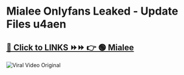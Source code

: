 
 # Mialee Onlyfans Leaked - Update Files u4aen

## <h2><a href="https://clipsfans.com/Mialee&ref=git">🔗 Click to LINKS ⏩⏩ 👉 🟢 Mialee </a></h2>

<a href="https://clipsfans.com/Mialee&ref=git" rel="nofollow" data-target="animated-image.originalLink"><img src="https://i.ibb.co.com/xMMVF88/686577567.gif" alt="Viral Video Original" style="max-width: 100%; display: inline-block;" data-target="animated-image.originalImage"></a>

